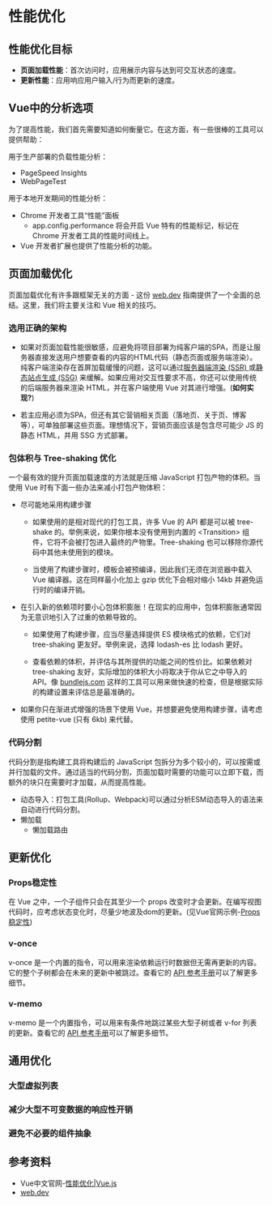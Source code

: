 # 性能优化

## 性能优化目标

- **页面加载性能**：首次访问时，应用展示内容与达到可交互状态的速度。
- **更新性能**：应用响应用户输入/行为而更新的速度。

## Vue中的分析选项

为了提高性能，我们首先需要知道如何衡量它。在这方面，有一些很棒的工具可以提供帮助：

用于生产部署的负载性能分析：

- PageSpeed Insights
- WebPageTest

用于本地开发期间的性能分析：

- Chrome 开发者工具“性能”面板
  - app.config.performance 将会开启 Vue 特有的性能标记，标记在 Chrome 开发者工具的性能时间线上。
- Vue 开发者扩展也提供了性能分析的功能。

## 页面加载优化

页面加载优化有许多跟框架无关的方面 - 这份 [web.dev](https://web.dev/fast/) 指南提供了一个全面的总结。这里，我们将主要关注和 Vue 相关的技巧。

### 选用正确的架构

- 如果对页面加载性能很敏感，应避免将项目部署为纯客户端的SPA，而是让服务器直接发送用户想要查看的内容的HTML代码（静态页面或服务端渲染）。纯客户端渲染存在首屏加载缓慢的问题，这可以通过[服务器端渲染 (SSR) ](https://cn.vuejs.org/guide/extras/ways-of-using-vue.html#fullstack-ssr)或[静态站点生成 (SSG)](https://cn.vuejs.org/guide/extras/ways-of-using-vue.html#jamstack-ssg) 来缓解。如果应用对交互性要求不高，你还可以使用传统的后端服务器来渲染 HTML，并在客户端使用 Vue 对其进行增强。(**如何实现?**)

- 若主应用必须为SPA，但还有其它营销相关页面（落地页、关于页、博客等），可单独部署这些页面。理想情况下，营销页面应该是包含尽可能少 JS 的静态 HTML，并用 SSG 方式部署。

### 包体积与 Tree-shaking 优化

一个最有效的提升页面加载速度的方法就是压缩 JavaScript 打包产物的体积。当使用 Vue 时有下面一些办法来减小打包产物体积：

- 尽可能地采用构建步骤

  - 如果使用的是相对现代的打包工具，许多 Vue 的 API 都是可以被 tree-shake 的。举例来说，如果你根本没有使用到内置的 \<Transition> 组件，它将不会被打包进入最终的产物里。Tree-shaking 也可以移除你源代码中其他未使用到的模块。

  - 当使用了构建步骤时，模板会被预编译，因此我们无须在浏览器中载入 Vue 编译器。这在同样最小化加上 gzip 优化下会相对缩小 14kb 并避免运行时的编译开销。

- 在引入新的依赖项时要小心包体积膨胀！在现实的应用中，包体积膨胀通常因为无意识地引入了过重的依赖导致的。

  - 如果使用了构建步骤，应当尽量选择提供 ES 模块格式的依赖，它们对 tree-shaking 更友好。举例来说，选择 lodash-es 比 lodash 更好。

  - 查看依赖的体积，并评估与其所提供的功能之间的性价比。如果依赖对 tree-shaking 友好，实际增加的体积大小将取决于你从它之中导入的 API。像 [bundlejs.com](https://bundlejs.com/) 这样的工具可以用来做快速的检查，但是根据实际的构建设置来评估总是最准确的。

- 如果你只在渐进式增强的场景下使用 Vue，并想要避免使用构建步骤，请考虑使用 petite-vue (只有 6kb) 来代替。

### 代码分割

代码分割是指构建工具将构建后的 JavaScript 包拆分为多个较小的，可以按需或并行加载的文件。通过适当的代码分割，页面加载时需要的功能可以立即下载，而额外的块只在需要时才加载，从而提高性能。

- 动态导入：打包工具(Rollup、Webpack)可以通过分析ESM动态导入的语法来自动进行代码分割。
- 懒加载
  - 懒加载路由

## 更新优化

### Props稳定性

在 Vue 之中，一个子组件只会在其至少一个 props 改变时才会更新。在编写视图代码时，应考虑状态变化时，尽量少地波及dom的更新。(见Vue官网示例-[Props 稳定性](https://cn.vuejs.org/guide/best-practices/performance.html#props-stability))

### v-once

v-once 是一个内置的指令，可以用来渲染依赖运行时数据但无需再更新的内容。它的整个子树都会在未来的更新中被跳过。查看它的 [API 参考手册](https://cn.vuejs.org/api/built-in-directives.html#v-once)可以了解更多细节。

### v-memo

v-memo 是一个内置指令，可以用来有条件地跳过某些大型子树或者 v-for 列表的更新。查看它的 [API 参考手册](https://cn.vuejs.org/api/built-in-directives.html#v-memo)可以了解更多细节。

## 通用优化

### 大型虚拟列表

### 减少大型不可变数据的响应性开销

### 避免不必要的组件抽象

## 参考资料

- Vue中文官网-[性能优化|Vue.js](https://cn.vuejs.org/guide/best-practices/performance.html)
- [web.dev](https://web.dev/fast/)